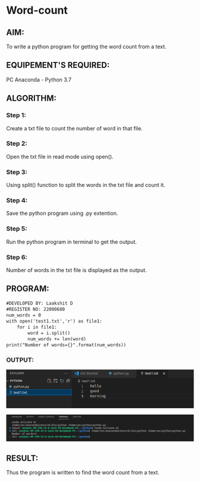 # Word-count
## AIM:
To write a python program for getting the word count from a text.
## EQUIPEMENT'S REQUIRED: 
PC
Anaconda - Python 3.7
## ALGORITHM: 
### Step 1:
Create a txt file to count the number of word in that file.
### Step 2: 
Open the txt file in read mode using open().
### Step 3: 
Using split() function to split the words in the txt file and count it.
### Step 4:  
Save the python program using .py extention.
### Step 5: 
Run the python program in terminal to get the output.
### Step 6: 
Number of words in the txt file is displayed as the output.
## PROGRAM:
```
#DEVELOPED BY: Laakshit D
#REGISTER NO: 22000680
num_words = 0
with open('test1.txt','r') as file1:
    for i in file1:
        word = i.split()
        num_words += len(word)
print("Number of words={}".format(num_words))
```
### OUTPUT:
![txt](/Screenshot%20from%202023-01-26%2019-11-24.png)

![output](/Screenshot%20from%202023-01-26%2019-11-41.png)
## RESULT:
Thus the program is written to find the word count from a text.
